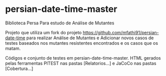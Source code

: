 # persian-date-time-master
Biblioteca Persa Para estudo de Análise de Mutantes


Projeto que utiliza um fork do projeto https://github.com/mfathi91/persian-date-time para realizar Análise de Mutantes e Adicionar novos casos de testes baseados nos mutantes resistentes encontrados e os casos que os matam.

Códigos e conjunto de testes em persian-date-time-master. HTML gerados pelas ferramentas PITEST nas pastas [Relatorios...] e JaCoCo nas pastas [Cobertura...]
